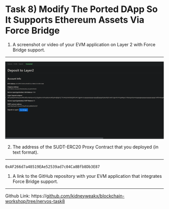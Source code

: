 # Task 8) Modify The Ported DApp So It Supports Ethereum Assets Via Force Bridge

1. A screenshot or video of your EVM application on Layer 2 with Force Bridge support.
---
![](1.png)

2. The address of the SUDT-ERC20 Proxy Contract that you deployed (in text format).
---
```
0xAF266d7a48519EAe52539ad7c04Ca8Bfb8Db3E87
```

1. A link to the GitHub repository with your EVM application that integrates Force Bridge support.
---

Github Link: https://[github.com/kidneyweakx/blockchain-workshop/tree/nervos-task8](https://github.com/fsy412/nervos_task8)